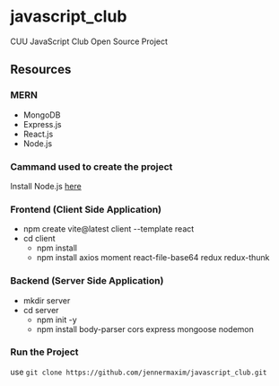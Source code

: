 # javascript_club
CUU JavaScript Club Open Source Project

## Resources
### MERN
- MongoDB
- Express.js
- React.js
- Node.js

### Cammand used to create the project
Install Node.js <a href="https://nodejs.org/" target="_blank">here</a>
### Frontend (Client Side Application)
- npm create vite@latest client --template react
- cd client
    - npm install
    - npm install axios moment react-file-base64 redux redux-thunk

### Backend (Server Side Application)
- mkdir server
- cd server
    - npm init -y
    - npm install body-parser cors express mongoose nodemon

<!-- ### To run the Application
`npm run dev` -->

### Run the Project
use `git clone https://github.com/jennermaxim/javascript_club.git`